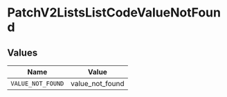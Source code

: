 # PatchV2ListsListCodeValueNotFound


## Values

| Name              | Value             |
| ----------------- | ----------------- |
| `VALUE_NOT_FOUND` | value_not_found   |